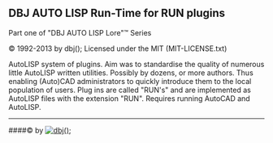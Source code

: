 
DBJ AUTO LISP Run-Time for RUN plugins  
--------------------------------------  
Part one of "DBJ AUTO LISP Lore"&trade;  Series

&copy; 1992-2013 by dbj();
Licensed under the MIT (MIT-LICENSE.txt)  

AutoLISP system of plugins. Aim was to standardise the quality of numerous little AutoLISP written utilities. Possibly by dozens, or more authors.
Thus enabling (Auto)CAD administrators to quickly introduce them to the local population of users. 
Plug ins are called "RUN's" and are implemented as AutoLISP files with the extension "RUN". 
Requires running AutoCAD and AutoLISP.  

  
---------------------------------------------------------------------  
####&copy; by [![dbj();](http://dbj.org/media/blue/dbj2_blue_50x50.png)](http://www.dbj.org "dbj")  
